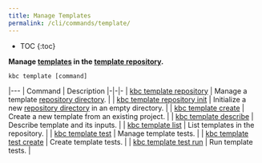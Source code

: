 ```yaml
---
title: Manage Templates
permalink: /cli/commands/template/
---
```


* TOC
{:toc}

**Manage [templates](/cli/templates/structure/#template) in the [template repository](/cli/templates/structure/#repository).**

```
kbc template [command]
```

|---
| Command | Description
|-|-|-
| [kbc template repository](/cli/commands/template/repository/) | Manage a template [repository directory](/cli/templates/structure/#repository). |
| [kbc template repository init](/cli/commands/template/repository/init/) | Initialize a new [repository directory](/cli/templates/structure/#repository) in an empty directory. |
| [kbc template create](/cli/commands/template/create/) | Create a new template from an existing project. |
| [kbc template describe](/cli/commands/template/describe/) | Describe template and its inputs. |
| [kbc template list](/cli/commands/template/list/) | List templates in the repository. |
| [kbc template test](/cli/commands/template/test/) | Manage template tests. |
| [kbc template test create](/cli/commands/template/test/create/) | Create template tests. |
| [kbc template test run](/cli/commands/template/test/run/) | Run template tests. |
